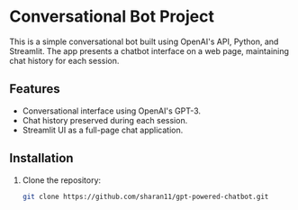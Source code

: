 # Conversational Bot Project

This is a simple conversational bot built using OpenAI's API, Python, and Streamlit. The app presents a chatbot interface on a web page, maintaining chat history for each session.

## Features

- Conversational interface using OpenAI's GPT-3.
- Chat history preserved during each session.
- Streamlit UI as a full-page chat application.

## Installation

1. Clone the repository:
   ```bash
   git clone https://github.com/sharan11/gpt-powered-chatbot.git
